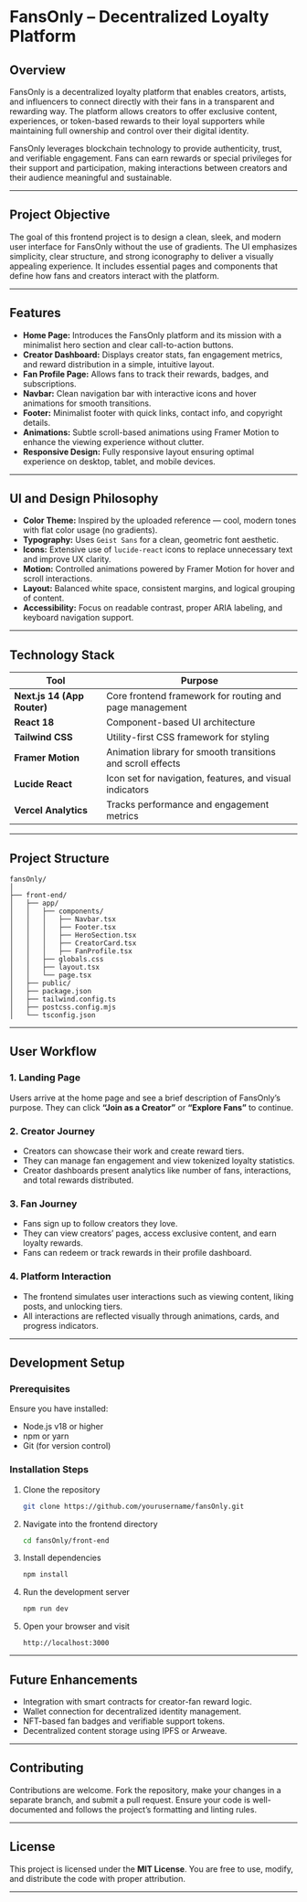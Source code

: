 # **FansOnly – Decentralized Loyalty Platform**

## **Overview**

FansOnly is a decentralized loyalty platform that enables creators, artists, and influencers to connect directly with their fans in a transparent and rewarding way. The platform allows creators to offer exclusive content, experiences, or token-based rewards to their loyal supporters while maintaining full ownership and control over their digital identity.

FansOnly leverages blockchain technology to provide authenticity, trust, and verifiable engagement. Fans can earn rewards or special privileges for their support and participation, making interactions between creators and their audience meaningful and sustainable.

---

## **Project Objective**

The goal of this frontend project is to design a clean, sleek, and modern user interface for FansOnly without the use of gradients. The UI emphasizes simplicity, clear structure, and strong iconography to deliver a visually appealing experience. It includes essential pages and components that define how fans and creators interact with the platform.

---

## **Features**

* **Home Page:** Introduces the FansOnly platform and its mission with a minimalist hero section and clear call-to-action buttons.
* **Creator Dashboard:** Displays creator stats, fan engagement metrics, and reward distribution in a simple, intuitive layout.
* **Fan Profile Page:** Allows fans to track their rewards, badges, and subscriptions.
* **Navbar:** Clean navigation bar with interactive icons and hover animations for smooth transitions.
* **Footer:** Minimalist footer with quick links, contact info, and copyright details.
* **Animations:** Subtle scroll-based animations using Framer Motion to enhance the viewing experience without clutter.
* **Responsive Design:** Fully responsive layout ensuring optimal experience on desktop, tablet, and mobile devices.

---

## **UI and Design Philosophy**

* **Color Theme:** Inspired by the uploaded reference — cool, modern tones with flat color usage (no gradients).
* **Typography:** Uses `Geist Sans` for a clean, geometric font aesthetic.
* **Icons:** Extensive use of `lucide-react` icons to replace unnecessary text and improve UX clarity.
* **Motion:** Controlled animations powered by Framer Motion for hover and scroll interactions.
* **Layout:** Balanced white space, consistent margins, and logical grouping of content.
* **Accessibility:** Focus on readable contrast, proper ARIA labeling, and keyboard navigation support.

---

## **Technology Stack**

| Tool                        | Purpose                                                     |
| --------------------------- | ----------------------------------------------------------- |
| **Next.js 14 (App Router)** | Core frontend framework for routing and page management     |
| **React 18**                | Component-based UI architecture                             |
| **Tailwind CSS**            | Utility-first CSS framework for styling                     |
| **Framer Motion**           | Animation library for smooth transitions and scroll effects |
| **Lucide React**            | Icon set for navigation, features, and visual indicators    |
| **Vercel Analytics**        | Tracks performance and engagement metrics                   |

---

## **Project Structure**

```
fansOnly/
│
├── front-end/
│   ├── app/
│   │   ├── components/
│   │   │   ├── Navbar.tsx
│   │   │   ├── Footer.tsx
│   │   │   ├── HeroSection.tsx
│   │   │   ├── CreatorCard.tsx
│   │   │   ├── FanProfile.tsx
│   │   ├── globals.css
│   │   ├── layout.tsx
│   │   └── page.tsx
│   ├── public/
│   ├── package.json
│   ├── tailwind.config.ts
│   ├── postcss.config.mjs
│   └── tsconfig.json
```

---

## **User Workflow**

### **1. Landing Page**

Users arrive at the home page and see a brief description of FansOnly’s purpose.
They can click **“Join as a Creator”** or **“Explore Fans”** to continue.

### **2. Creator Journey**

* Creators can showcase their work and create reward tiers.
* They can manage fan engagement and view tokenized loyalty statistics.
* Creator dashboards present analytics like number of fans, interactions, and total rewards distributed.

### **3. Fan Journey**

* Fans sign up to follow creators they love.
* They can view creators’ pages, access exclusive content, and earn loyalty rewards.
* Fans can redeem or track rewards in their profile dashboard.

### **4. Platform Interaction**

* The frontend simulates user interactions such as viewing content, liking posts, and unlocking tiers.
* All interactions are reflected visually through animations, cards, and progress indicators.

---

## **Development Setup**

### **Prerequisites**

Ensure you have installed:

* Node.js v18 or higher
* npm or yarn
* Git (for version control)

### **Installation Steps**

1. Clone the repository

   ```bash
   git clone https://github.com/yourusername/fansOnly.git
   ```
2. Navigate into the frontend directory

   ```bash
   cd fansOnly/front-end
   ```
3. Install dependencies

   ```bash
   npm install
   ```
4. Run the development server

   ```bash
   npm run dev
   ```
5. Open your browser and visit

   ```
   http://localhost:3000
   ```

---

## **Future Enhancements**

* Integration with smart contracts for creator-fan reward logic.
* Wallet connection for decentralized identity management.
* NFT-based fan badges and verifiable support tokens.
* Decentralized content storage using IPFS or Arweave.

---

## **Contributing**

Contributions are welcome. Fork the repository, make your changes in a separate branch, and submit a pull request. Ensure your code is well-documented and follows the project’s formatting and linting rules.

---

## **License**

This project is licensed under the **MIT License**.
You are free to use, modify, and distribute the code with proper attribution.

---

